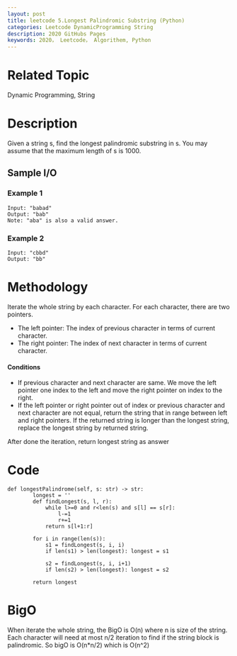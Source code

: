 ```yaml
---
layout: post
title: leetcode 5.Longest Palindromic Substring (Python)
categories: Leetcode DynamicProgramming String
description: 2020 GitHubs Pages
keywords: 2020， Leetcode， Algorithem, Python
---
```


# Related Topic
Dynamic Programming, String

# Description
Given a string s, find the longest palindromic substring in s. You may assume that the maximum length of s is 1000.

## Sample I/O
### Example 1
```
Input: "babad"
Output: "bab"
Note: "aba" is also a valid answer.
```

### Example 2
```
Input: "cbbd"
Output: "bb"
```

# Methodology
Iterate the whole string by each character.
For each character, there are two pointers.
* The left pointer: The index of previous character in terms of current character. 
* The right pointer: The index of next character in terms of current character.

#### Conditions
* If previous character and next character are same. We move the left pointer one index to the left and move the right pointer on index to the right.
* If the left pointer or right pointer out of index or previous character and next character are not equal, return the string that in range between left and right pointers.
If the returned string is longer than the longest string, replace the longest string by returned string.

After done the iteration, return longest string as answer

# Code
```
def longestPalindrome(self, s: str) -> str:
        longest = ''
        def findLongest(s, l, r):
            while l>=0 and r<len(s) and s[l] == s[r]:
                l-=1
                r+=1
            return s[l+1:r]
        
        for i in range(len(s)):
            s1 = findLongest(s, i, i)
            if len(s1) > len(longest): longest = s1
            
            s2 = findLongest(s, i, i+1)
            if len(s2) > len(longest): longest = s2
                
        return longest
```

# BigO
When iterate the whole string, the BigO is O(n) where n is size of the string. Each character will need at most n/2 iteration to find if the string block is palindromic. So bigO is O(n*n/2) which is O(n^2)



